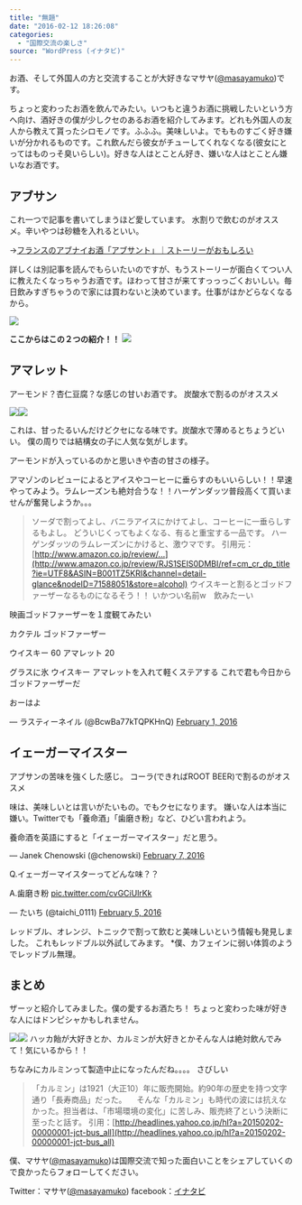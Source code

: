 ```yaml
---
title: "無題"
date: "2016-02-12 18:26:08"
categories:
  - "国際交流の楽しさ"
source: "WordPress (イナタビ)"
---
```


お酒、そして外国人の方と交流することが大好きなマサヤ([@masayamuko](https://twitter.com/MasayaMuko))です。

ちょっと変わったお酒を飲んでみたい。いつもと違うお酒に挑戦したいという方へ向け、酒好きの僕が少しクセのあるお酒を紹介してみます。どれも外国人の友人から教えて貰ったシロモノです。ふふふ。美味しいよ。でもものすごく好き嫌いが分かれるものです。これ飲んだら彼女がチューしてくれなくなる(彼女にとってはものっそ臭いらしい)。好きな人はとことん好き、嫌いな人はとことん嫌いなお酒です。
## アブサン
これ一つで記事を書いてしまうほど愛しています。
水割りで飲むのがオススメ。辛いやつは砂糖を入れるといい。

→[フランスのアブナイお酒「アブサント」｜ストーリーがおもしろい](https://masayamuko.com/absinthe/)

詳しくは別記事を読んでもらいたいのですが、もうストーリーが面白くてつい人に教えたくなっちゃうお酒です。ほわって甘さが来てすっっっごくおいしい。毎日飲みすぎちゃうので家には買わないと決めています。仕事がはかどらなくなるから。

![](https://masayamuko.com/wp/wp-content/uploads/2016/01/absinthe1.jpg)

**ここからはこの２つの紹介！！**
![](https://masayamuko.com/wp/wp-content/uploads/2016/02/写真-2016-02-04-18-54-21.jpg)
## アマレット
アーモンド？杏仁豆腐？な感じの甘いお酒です。
炭酸水で割るのがオススメ

[![](http://ws-fe.amazon-adsystem.com/widgets/q?_encoding=UTF8&ASIN=B001TZ5KRI&Format=_SL250_&ID=AsinImage&MarketPlace=JP&ServiceVersion=20070822&WS=1&tag=msymk-22)](http://www.amazon.co.jp/gp/product/B001TZ5KRI/ref=as_li_ss_il?ie=UTF8&camp=247&creative=7399&creativeASIN=B001TZ5KRI&linkCode=as2&tag=msymk-22)![](http://ir-jp.amazon-adsystem.com/e/ir?t=msymk-22&l=as2&o=9&a=B001TZ5KRI)

これは、甘ったるいんだけどクセになる味です。炭酸水で薄めるとちょうどいい。
僕の周りでは結構女の子に人気な気がします。

アーモンドが入っているのかと思いきや杏の甘さの様子。

アマゾンのレビューによるとアイスやコーヒーに垂らすのもいいらしい！！早速やってみよう。ラムレーズンも絶対合うな！！ハーゲンダッツ普段高くて買いませんが奮発しようか。。。
> ソーダで割ってよし、バニラアイスにかけてよし、コーヒーに一垂らしするもよし。
どういじくってもよくなる、有ると重宝する一品です。
ハーゲンダッツのラムレーズンにかけると、激ウマです。
引用元：[http://www.amazon.co.jp/review/...](http://www.amazon.co.jp/review/RJS1SEIS0DMBI/ref=cm_cr_dp_title?ie=UTF8&ASIN=B001TZ5KRI&channel=detail-glance&nodeID=71588051&store=alcohol)
ウイスキーと割るとゴッドファーザーなるものになるそう！！
いかつい名前w　飲みたーい
> 
映画ゴッドファーザーを１度観てみたい

カクテル ゴッドファーザー

ウイスキー 60
アマレット 20

グラスに氷 ウイスキー アマレットを入れて軽くステアする
これで君も今日からゴッドファーザーだ

おーはよ

— ラスティーネイル (@BcwBa77kTQPKHnQ) [February 1, 2016](https://twitter.com/BcwBa77kTQPKHnQ/status/694295355932823552)

## イェーガーマイスター

アブサンの苦味を強くした感じ。
 コーラ(できればROOT BEER)で割るのがオススメ

味は、美味しいとは言いがたいもの。でもクセになります。
 嫌いな人は本当に嫌い。Twitterでも「養命酒」「歯磨き粉」など、ひどい言われよう。

> 
養命酒を英語にすると「イェーガーマイスター」だと思う。

— Janek Chenowski (@chenowski) [February 7, 2016](https://twitter.com/chenowski/status/696173954503815169)

> 
Q.イェーガーマイスターってどんな味？？

A.歯磨き粉 [pic.twitter.com/cvGCiUlrKk](https://t.co/cvGCiUlrKk)

— たいち (@taichi_0111) [February 5, 2016](https://twitter.com/taichi_0111/status/695619553229819905)

レッドブル、オレンジ、トニックで割って飲むと美味しいという情報も発見しました。
これもレッドブル以外試してみます。
*僕、カフェインに弱い体質のようでレッドブル無理。
## まとめ
ザーッと紹介してみました。僕の愛するお酒たち！
ちょっと変わった味が好きな人にはドンピシャかもしれません。

[![](http://ws-fe.amazon-adsystem.com/widgets/q?_encoding=UTF8&ASIN=B00TQ9709U&Format=_SL250_&ID=AsinImage&MarketPlace=JP&ServiceVersion=20070822&WS=1&tag=msymk-22)](http://www.amazon.co.jp/gp/product/B00TQ9709U/ref=as_li_ss_il?ie=UTF8&camp=247&creative=7399&creativeASIN=B00TQ9709U&linkCode=as2&tag=msymk-22)![](http://ir-jp.amazon-adsystem.com/e/ir?t=msymk-22&l=as2&o=9&a=B00TQ9709U)
ハッカ飴が大好きとか、カルミンが大好きとかそんな人は絶対飲んでみて！気にいるから！！

ちなみにカルミンって製造中止になったんだね。。。。
さびしい

> 「カルミン」は1921（大正10）年に販売開始。約90年の歴史を持つ文字通り「長寿商品」だった。
　そんな「カルミン」も時代の波には抗えなかった。担当者は、「市場環境の変化」に苦しみ、販売終了という決断に至ったと話す。
引用：[http://headlines.yahoo.co.jp/hl?a=20150202-00000001-jct-bus_all](http://headlines.yahoo.co.jp/hl?a=20150202-00000001-jct-bus_all)

僕、マサヤ([@masayamuko](https://twitter.com/MasayaMuko))は国際交流で知った面白いことをシェアしていくので良かったらフォローしてください。

Twitter：マサヤ([@masayamuko](https://twitter.com/MasayaMuko))
facebook：[イナタビ](https://www.facebook.com/masayamuko/)